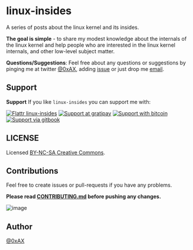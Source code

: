 linux-insides
===============

A series of posts about the linux kernel and its insides.

**The goal is simple** - to share my modest knowledge about the internals of the linux kernel and help people who are interested in the linux kernel internals, and other low-level subject matter.

**Questions/Suggestions**: Feel free about any questions or suggestions by pinging me at twitter [@0xAX](https://twitter.com/0xAX), adding [issue](https://github.com/0xAX/linux-internals/issues/new) or just drop me [email](mailto:anotherworldofworld@gmail.com).

Support
-------

**Support** If you like `linux-insides` you can support me with: 

[![Flattr linux-insides](https://img.shields.io/badge/donate-flattr-green.svg)](https://flattr.com/submit/auto?user_id=0xAX&url=https://github.com/0xAX/linux-insides/&title=linux-insed) [![Support at gratipay](http://img.shields.io/gratipay/0xAX.svg)](https://gratipay.com/0xAX/) [![Support with bitcoin](https://img.shields.io/badge/donate-bitcoin-green.svg)](https://www.coinbase.com/checkouts/0bfa452a41cf52c0b3f99500b4f31685) [![Support via gitbook](https://img.shields.io/badge/donate-gitbook-green.svg)](https://gumroad.com/l/gitbook_54c9232c1db1670300055523?wanted=true)

LICENSE
-------------

Licensed [BY-NC-SA Creative Commons](http://creativecommons.org/licenses/by-nc-sa/4.0/).

Contributions 
--------------

Feel free to create issues or pull-requests if you have any problems.

**Please read [CONTRIBUTING.md](https://github.com/0xAX/linux-insides/blob/master/CONTRIBUTING.md) before pushing any changes.**

![image](http://oi58.tinypic.com/23upobq.jpg)

Author
---------------

[@0xAX](https://twitter.com/0xAX)
